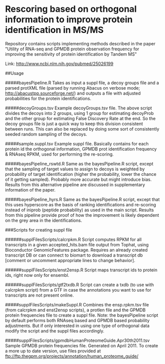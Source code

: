 # Rescoring based on orthogonal information to improve protein identification in MS/MS
Repository contains scripts implementing methods described in the paper 
"Utility of RNA-seq and GPMDB protein observation frequency for improving the sensitivity of
protein identification by Tandem MS"

Link: http://www.ncbi.nlm.nih.gov/pubmed/25026199

##Usage

#####bayesPipeline.R
Takes as input a suppl file, a decoy groups file and a parsed protXML file (parsed by running Abacus on verbose mode; http://abacustpp.sourceforge.net/) and outputs a file with adjusted probabilities for the protein identifications.

#####decoyGroups.tsv
Example decoyGroups.tsv file. The above script divides the decoys into 2 groups, using 1 group for estimating decoyProb
and the other group for estimating False Discovery Rate at the end. So the decoy groups file is just a quick way
to keep this division consistent between runs. This can also be replaced by doing some sort of consistently seeded
random sampling of the decoys. 

#####sample.suppl.tsv
Example suppl file. Basically contains for each protein id the orthogonal information, GPMDB prot identification frequency
& RNAseq RPKM, used for performing the re-scoring.

#####bayesPipeline_rswtd.R
Same as the bayesPipeline.R script, except that the sampling of target values to assign to decoys is weighted by probability
of target identification (higher the probability, lower the chance of it getting sampled). Probably more accurate but might
introduce bias. Results from this alternative pipeline are discussed in supplementary information of the paper. 

#####bayesPipeline_hyrs.R
Same as the bayesPipeline.R script, except that this uses hyperscore as the basis of ranking identifications and re-scoring
instead of iniprob (peptide probability) as used in the main script. Results from this pipeline provide proof of how the 
improvement is likely dependent on the grey area in the identifications. 

###Scripts for creating suppl file

######supplFilesScripts/calcrpkm.R
Script computes RPKM for all transcripts in a given accepted_hits.bam file output from Tophat, using Bioconductor GenomicFeatures package. Requires an already created transcript DB or can connect to biomart to download a transcript db [comment or uncomment appropriate lines to change behavior].

######supplFilesScripts/enst2ensp.R
Script maps transcript ids to protein ids, right now only for ensembl.

######supplFilesScripts/gtf2txdb.R
Script can create a txdb (to use with calcrpkm script) from a GTF in case the annotations you want to use for transcripts are not present online.

#####supplFilesScripts/makeSuppl.R
Combines the ensp.rpkm.tsv file (from calcrpkm and enst2ensp scripts), a protlen file and the GPMDB protein frequencies file to create a suppl file. Note: the bayesPipeline script by default performs both RNAseq based and GPMDB based probability adjustments. But if only interested in using one type of orthogonal data modify the script and the suppl files accordingly.

#####supplFilesScripts/gpmdbHumanProteomeGuide.Apr30th2011.tsv
Sample GPMDB protein frequencies file. Generated on April 2011. To create a more up to date version, use files provided at ftp://ftp.thegpm.org/projects/annotation/human_proteome_guide/
